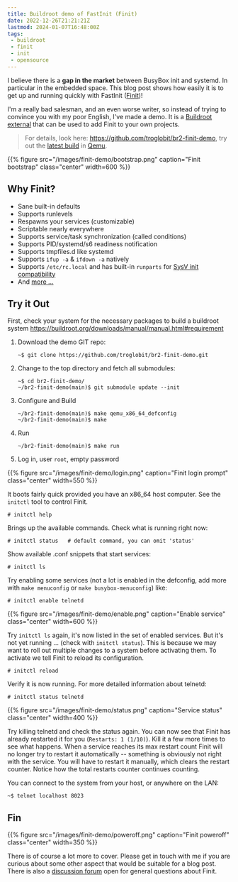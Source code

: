 ```yaml
---
title: Buildroot demo of FastInit (Finit)
date: 2022-12-26T21:21:21Z
lastmod: 2024-01-07T16:48:00Z
tags:
 - buildroot
 - finit
 - init
 - opensource
---
```


I believe there is a **gap in the market** between BusyBox init and
systemd.  In particular in the embedded space.  This blog post shows how
easily it is to get up and running quickly with FastInit ([Finit][1])!

I'm a really bad salesman, and an even worse writer, so instead of
trying to convince you with my poor English, I've made a demo.  It is a
[Buildroot external](https://nightly.buildroot.org/#outside-br-custom)
that can be used to add Finit to your own projects.

> For details, look here: <https://github.com/troglobit/br2-finit-demo>,
> try out the [latest build][3] in [Qemu][4].

{{% figure src="/images/finit-demo/bootstrap.png" caption="Finit bootstrap" class="center" width=600 %}}

<!--more-->

Why Finit?
----------

 - Sane built-in defaults
 - Supports runlevels
 - Respawns your services (customizable)
 - Scriptable nearly everywhere
 - Supports service/task synchronization (called conditions)
 - Supports PID/systemd/s6 readiness notification
 - Supports tmpfiles.d like systemd
 - Supports `ifup -a` & `ifdown -a` natively
 - Supports `/etc/rc.local` and has built-in `runparts` for [SysV init
   compatibility](https://github.com/troglobit/finit/tree/master/doc#sysv-init-compatibility)
 - And [more ...](https://github.com/troglobit/finit#introduction)


Try it Out
----------

First, check your system for the necessary packages to build a buildroot
system <https://buildroot.org/downloads/manual/manual.html#requirement>

 1. Download the demo GIT repo:

    ```shell
    ~$ git clone https://github.com/troglobit/br2-finit-demo.git
    ```

 2. Change to the top directory and fetch all submodules:

    ```shell
    ~$ cd br2-finit-demo/
    ~/br2-finit-demo(main)$ git submodule update --init
    ```

 3. Configure and Build

    ```shell
    ~/br2-finit-demo(main)$ make qemu_x86_64_defconfig
    ~/br2-finit-demo(main)$ make
    ```

 4. Run

    ```shell
    ~/br2-finit-demo(main)$ make run
    ```

 5. Log in, user `root`, empty password

{{% figure src="/images/finit-demo/login.png" caption="Finit login prompt" class="center" width=550 %}}

It boots fairly quick provided you have an x86_64 host computer.  See
the `initctl` tool to control Finit.

```shell
# initctl help
```

Brings up the available commands.  Check what is running right now:

```shell
# initctl status   # default command, you can omit 'status'
```

Show available .conf snippets that start services:

```shell
# initctl ls
```

Try enabling some services (not a lot is enabled in the defconfig, add
more with `make menuconfig` or `make busybox-menuconfig`) like:

```shell
# initctl enable telnetd
```

{{% figure src="/images/finit-demo/enable.png" caption="Enable service" class="center" width=600 %}}

Try `initctl ls` again, it's now listed in the set of enabled services.
But it's not yet running ... (check with `initctl status`).  This is
because we may want to roll out multiple changes to a system before
activating them.  To activate we tell Finit to reload its configuration.

```shell
# initctl reload
```

Verify it is now running.  For more detailed information about telnetd:

```shell
# initctl status telnetd
```

{{% figure src="/images/finit-demo/status.png" caption="Service status" class="center" width=400 %}}

Try killing telnetd and check the status again.  You can now see that
Finit has already restarted it for you (`Restarts: 1 (1/10)`).  Kill it
a few more times to see what happens.  When a service reaches its max
restart count Finit will no longer try to restart it automatically --
something is obviously not right with the service.  You will have to
restart it manually, which clears the restart counter.  Notice how the
total restarts counter continues counting.

You can connect to the system from your host, or anywhere on the LAN:

```shell
~$ telnet localhost 8023
```


Fin
---

{{% figure src="/images/finit-demo/poweroff.png" caption="Finit poweroff" class="center" width=350 %}}

There is of course a lot more to cover.  Please get in touch with me if
you are curious about some other aspect that would be suitable for a
blog post.  There is also a [discussion forum][2] open for general
questions about Finit.

[1]: https://github.com/troglobit/finit#introduction
[2]: https://github.com/troglobit/finit/discussions
[3]: https://github.com/troglobit/br2-finit-demo/releases/tag/latest
[4]: https://www.qemu.org
